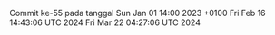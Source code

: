 Commit ke-55 pada tanggal Sun Jan 01 14:00 2023 +0100
Fri Feb 16 14:43:06 UTC 2024
Fri Mar 22 04:27:06 UTC 2024
